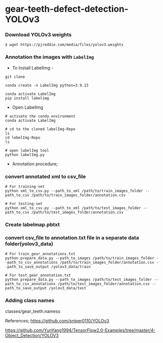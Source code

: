 # gear-teeth-defect-detection-YOLOv3

### Download YOLOv3 weights
```
$ wget https://pjreddie.com/media/files/yolov3.weights
```

### Annotation the images with `LabelImg`
* To Install LabelImg - 
```
git clone 

conda create -n LabelImg python=3.9.13

conda activate LabelImg
pip install labelimg
```
* Open LabelImg
```
# activate the conda environment
conda activate LabelImg

# cd to the cloned labelImg-Repo
ls
cd lebelImg-Repo
ls

# open labelImg tool
python labelImg.py
```
* Annotation procedure;


### convert annotated xml to csv_file
```
# For training-set
python xml_to_csv.py --path_to_xml /path/to/train_images_folder --path_to_csv /path/to/train_images_folder/annotation.csv

# For testing-set
python xml_to_csv.py --path_to_xml /path/to/test_images_folder --path_to_csv /path/to/test_images_folder/annotation.csv
```
### Create labelmap.pbtxt


### convert csv_file to annotation.txt file in a separate data folder(yolov3_data)
```
# For train_gear_annotations.txt
python prepare_data.py --path_to_images /path/to/train_images_folder --path_to_csv_annotations /path/to/train_images_folder/annotation.csv --path_to_save_output /yolov3_data/train

# For test_gear_annotation.txt
python prepare_data.py --path_to_images /path/to/test_images_folder --path_to_csv_annotations /path/to/test_images_folder/annotation.csv --path_to_save_output /yolov3_data/test
```

### Adding class names
classes/gear_teeth.namess

References;
https://github.com/sniper0110/YOLOv3

https://github.com/YunYang1994/TensorFlow2.0-Examples/tree/master/4-Object_Detection/YOLOV3

